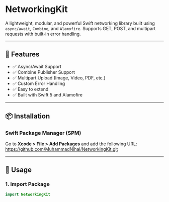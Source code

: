 # NetworkingKit

A lightweight, modular, and powerful Swift networking library built using `async/await`, `Combine`, and `Alamofire`. Supports GET, POST, and multipart requests with built-in error handling.

---

## 🚀 Features

- ✅ Async/Await Support
- ✅ Combine Publisher Support
- ✅ Multipart Upload (Image, Video, PDF, etc.)
- ✅ Custom Error Handling
- ✅ Easy to extend
- ✅ Built with Swift 5 and Alamofire

---

## 📦 Installation

### Swift Package Manager (SPM)

Go to **Xcode > File > Add Packages** and add the following URL: https://github.com/MuhammadNihal/NetworkingKit.git

---

## 📲 Usage

### 1. Import Package

```swift
import NetworkingKit
